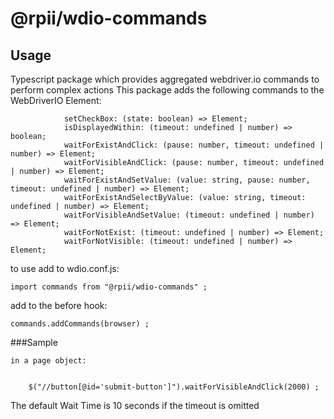 # @rpii/wdio-commands

## Usage
Typescript package which provides aggregated webdriver.io commands to perform complex actions
This package adds the following commands to the WebDriverIO Element:

```
            setCheckBox: (state: boolean) => Element;
            isDisplayedWithin: (timeout: undefined | number) => boolean;
            waitForExistAndClick: (pause: number, timeout: undefined | number) => Element;
            waitForVisibleAndClick: (pause: number, timeout: undefined | number) => Element;
            waitForExistAndSetValue: (value: string, pause: number, timeout: undefined | number) => Element;
            waitForExistAndSelectByValue: (value: string, timeout: undefined | number) => Element;
            waitForVisibleAndSetValue: (timeout: undefined | number) => Element;
            waitForNotExist: (timeout: undefined | number) => Element;
            waitForNotVisible: (timeout: undefined | number) => Element;
```
to use add to wdio.conf.js:

```
import commands from "@rpii/wdio-commands" ;
```
add to the before hook:
```
commands.addCommands(browser) ;
```
###Sample

    in a page object:
```

    $("//button[@id='submit-button']").waitForVisibleAndClick(2000) ;
```

The default Wait Time is 10 seconds if the timeout is omitted